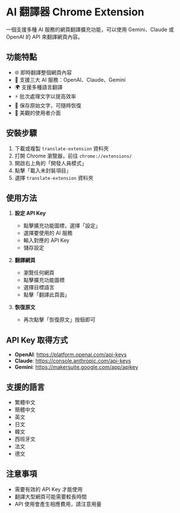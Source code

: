 # AI 翻譯器 Chrome Extension

一個支援多種 AI 服務的網頁翻譯擴充功能，可以使用 Gemini、Claude 或 OpenAI 的 API 來翻譯網頁內容。

## 功能特點

- 🌐 即時翻譯整個網頁內容
- 🤖 支援三大 AI 服務：OpenAI、Claude、Gemini
- 🌍 支援多種語言翻譯
- ⚡ 批次處理文字以提高效率
- 💾 保存原始文字，可隨時恢復
- 🎨 美觀的使用者介面

## 安裝步驟

1. 下載或複製 `translate-extension` 資料夾
2. 打開 Chrome 瀏覽器，前往 `chrome://extensions/`
3. 開啟右上角的「開發人員模式」
4. 點擊「載入未封裝項目」
5. 選擇 `translate-extension` 資料夾

## 使用方法

1. **設定 API Key**
   - 點擊擴充功能圖標，選擇「設定」
   - 選擇要使用的 AI 服務
   - 輸入對應的 API Key
   - 儲存設定

2. **翻譯網頁**
   - 瀏覽任何網頁
   - 點擊擴充功能圖標
   - 選擇目標語言
   - 點擊「翻譯此頁面」

3. **恢復原文**
   - 再次點擊「恢復原文」按鈕即可

## API Key 取得方式

- **OpenAI**: https://platform.openai.com/api-keys
- **Claude**: https://console.anthropic.com/api-keys
- **Gemini**: https://makersuite.google.com/app/apikey

## 支援的語言

- 繁體中文
- 簡體中文
- 英文
- 日文
- 韓文
- 西班牙文
- 法文
- 德文

## 注意事項

- 需要有效的 API Key 才能使用
- 翻譯大型網頁可能需要較長時間
- API 使用會產生相應費用，請注意用量